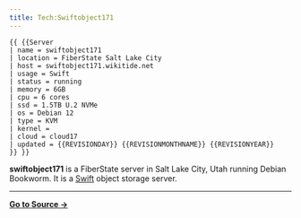 ```yaml
---
title: Tech:Swiftobject171
---
```


```
{{ {{Server
| name = swiftobject171
| location = FiberState Salt Lake City
| host = swiftobject171.wikitide.net
| usage = Swift
| status = running
| memory = 6GB
| cpu = 6 cores
| ssd = 1.5TB U.2 NVMe
| os = Debian 12
| type = KVM
| kernel =
| cloud = cloud17
| updated = {{REVISIONDAY}} {{REVISIONMONTHNAME}} {{REVISIONYEAR}}
}} }}
```

**swiftobject171** is a FiberState server in Salt Lake City, Utah running Debian Bookworm. It is a [Swift](/tech-docs/techswift) object storage server.

----
**[Go to Source &rarr;](https://meta.miraheze.org/wiki/Tech:Swiftobject171)**